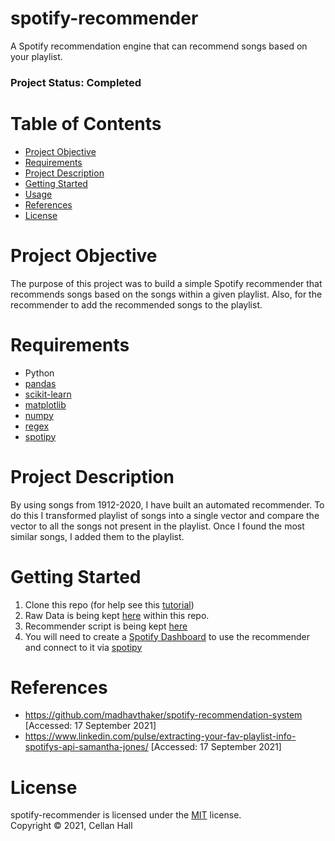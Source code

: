 # spotify-recommender
A Spotify recommendation engine that can recommend songs based on your playlist.

### Project Status: Completed

# Table of Contents

* [Project Objective](#project-objective)
* [Requirements](#requirements)
* [Project Description](#project-description)
* [Getting Started](#getting-started)
* [Usage](#usage)
* [References](#references)
* [License](#license)

# Project Objective
The purpose of this project was to build a simple Spotify recommender that recommends songs based on the songs within a given playlist. Also, for the recommender to add the recommended songs to the playlist.

# Requirements
* Python
* [pandas][pandas]
* [scikit-learn][scikit-learn]
* [matplotlib][matplotlib]
* [numpy][numpy]
* [regex][regex]
* [spotipy][spotipy]

# Project Description
By using songs from 1912-2020, I have built an automated recommender. To do this I transformed playlist of songs into a single vector and compare the  vector to all the songs not present in the playlist. Once I found the most similar songs, I added them to the playlist.

# Getting Started

1. Clone this repo (for help see this [tutorial][tutorial])
2. Raw Data is being kept [here][data] within this repo.
3. Recommender script is being kept [here][notebooks]
4. You will need to create a [Spotify Dashboard][dashboard] to use the recommender and connect to it via [spotipy][spotipy]

# References
* https://github.com/madhavthaker/spotify-recommendation-system [Accessed: 17 September 2021]
* https://www.linkedin.com/pulse/extracting-your-fav-playlist-info-spotifys-api-samantha-jones/ [Accessed: 17 September 2021]

# License
spotify-recommender is licensed under the [MIT](#) license.  
Copyright &copy; 2021, Cellan Hall

[pandas]: https://pandas.pydata.org
[scikit-learn]: https://scikit-learn.org/stable/
[matplotlib]: https://matplotlib.org
[numpy]: https://numpy.org
[regex]: https://docs.python.org/3/library/re.html
[spotipy]:https://spotipy.readthedocs.io/en/2.19.0/
[tutorial]: https://help.github.com/articles/cloning-a-repository/
[data]: https://github.com/Ce11an/spotify-recommender/tree/main/data/spotify-dataset-19212020-160k-tracks
[notebooks]: https://github.com/Ce11an/spotify-recommender/tree/main/notebooks
[dashboard]: https://developer.spotify.com/dashboard/

